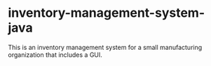 # inventory-management-system-java
This is an inventory management system for a small manufacturing organization that includes a GUI.
